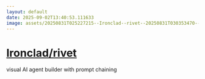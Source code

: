 ```yaml
---
layout: default
date: 2025-09-02T13:40:53.111633
image: assets/20250831T025227215--Ironclad--rivet--20250831T030353470--cropped.png
---
```


# [Ironclad/rivet](https://github.com/Ironclad/rivet)

visual AI agent builder with prompt chaining
